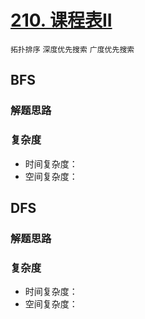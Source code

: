 # [210. 课程表II]()

`拓扑排序` `深度优先搜索` `广度优先搜索`

## BFS

### 解题思路

### 复杂度

- 时间复杂度：
- 空间复杂度：

## DFS

### 解题思路

### 复杂度

- 时间复杂度：
- 空间复杂度：
